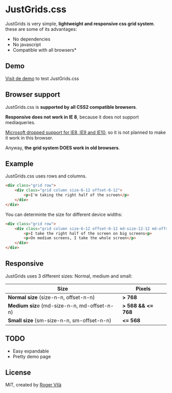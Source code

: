 # JustGrids.css

JustGrids is very simple, **lightweight and responsive css grid system**. these are some of its advantages:

  - No dependencies
  - No javascript
  - Compatible with all browsers*

## Demo

[Visit de demo](http://rogervila.github.io/justgrids.css/) to test JustGrids.css

## Browser support

JustGrids.css is **supported by all CSS2 compatible browsers**.

**Responsive does not work in IE 8**, because it does not support mediaqueries.

[Microsoft dropped support for IE8, IE9 and IE10](https://www.microsoft.com/en-us/WindowsForBusiness/End-of-IE-support), so it is not planned to make it work in this browser.

Anyway, **the grid system DOES work in old browsers**.

## Example

JustGrids.css uses rows and columns. 

```html
<div class="grid row">
    <div class="grid column size-6-12 offset-6-12">
        <p>I'm taking the right half of the screen</p>
    </div>
</div>
```
You can determinte the size for different device widths:

```html
<div class="grid row">
    <div class="grid column size-6-12 offset-6-12 md-size-12-12 md-offset-0-12">
        <p>I take the right half of the screen on big screens<p>
        <p>On medium screens, I take the whole screen</p>
    </div>
</div>
```

## Responsive

JustGrids uses 3 different sizes: Normal, medium and small:

| Size                                     | Pixels          |
|------------------------------------------|-----------------|
| **Normal size** (size-n-n, offset-n-n)       | **> 768**           |
| **Medium siz**e (md-size-n-n, md-offset-n-n) | **> 568 && <= 768** |
| **Small size** (sm-size-n-n, sm-offset-n-n)  | **<= 568**          |

## TODO

* Easy expandable 
* Pretty demo page

## License
MIT, created by [Roger Vilà](https://www.linkedin.com/in/rogervilacamon)
